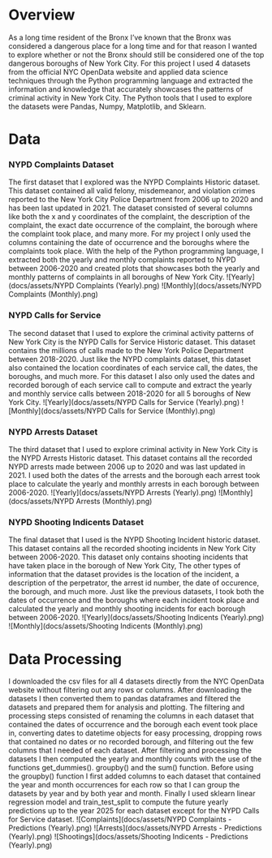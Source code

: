 # Overview
As a long time resident of the Bronx I’ve known that the Bronx was considered a dangerous place for a long time and for that reason I wanted to explore whether or not the Bronx should still be considered one of the top dangerous boroughs of New York City. For this project I used 4 datasets from the official NYC OpenData website and applied data science techniques through the Python programming language and extracted the information and knowledge that accurately showcases the patterns of criminal activity in New York City. The Python tools that I used to explore the datasets were Pandas, Numpy, Matplotlib, and Sklearn.                                       




# Data

### NYPD Complaints Dataset
The first dataset that I explored was the NYPD Complaints Historic dataset. This dataset contained all valid felony, misdemeanor, and violation crimes reported to the New York City Police Department from 2006 up to 2020 and has been last updated in 2021. The dataset consisted of several columns like both the x and y coordinates of the complaint, the description of the complaint, the exact date occurrence of the complaint, the borough where the complaint took place, and many more. For my project I only used the columns containing the date of occurrence and the boroughs where the complaints took place. With the help of the Python programming language, I extracted both the yearly and monthly complaints reported to NYPD between 2006-2020 and created plots that showcases both the yearly and monthly patterns of complaints in all boroughs of New York City.
![Yearly](docs/assets/NYPD Complaints (Yearly).png)
![Monthly](docs/assets/NYPD Complaints (Monthly).png)

### NYPD Calls for Service
The second dataset that I used to explore the criminal activity patterns of New York City is the NYPD Calls for Service Historic dataset. This dataset contains the millions of calls made to the New York Police Department between 2018-2020. Just like the NYPD complaints dataset, this dataset also contained the location coordinates of each service call, the dates, the boroughs, and much more. For this dataset I also only used the dates and recorded borough of each service call to compute and extract the yearly and monthly service calls between 2018-2020 for all 5 boroughs of New York City.
![Yearly](docs/assets/NYPD Calls for Service (Yearly).png)
![Monthly](docs/assets/NYPD Calls for Service (Monthly).png)

### NYPD Arrests Dataset
The third dataset that I used to explore criminal activity in New York City is the NYPD Arrests Historic dataset. This dataset contains all the recorded NYPD arrests made between 2006 up to 2020 and was last updated in 2021. I used both the dates of the arrests and the borough each arrest took place to calculate the yearly and monthly arrests in each borough between 2006-2020.
![Yearly](docs/assets/NYPD Arrests (Yearly).png)
![Monthly](docs/assets/NYPD Arrests (Monthly).png)

### NYPD Shooting Indicents Dataset
The final dataset that I used is the NYPD Shooting Incident historic dataset. This dataset contains all the recorded shooting incidents in New York City between 2006-2020. This dataset only contains shooting incidents that have taken place in the borough of New York City, The other types of information that the dataset provides is the location of the incident, a description of the perpetrator, the arrest id number, the date of occurence, the borough, and much more. Just like the previous datasets, I took both the dates of occurrence and the boroughs where each incident took place and calculated the yearly and monthly shooting incidents for each borough between 2006-2020.
![Yearly](docs/assets/Shooting Indicents (Yearly).png)
![Monthly](docs/assets/Shooting Indicents (Monthly).png)


# Data Processing
I downloaded the csv files for all 4 datasets directly from the NYC OpenData website without filtering out any rows or columns. After downloading the datasets I then converted them to pandas dataframes and filtered the datasets and prepared them for analysis and plotting. The filtering and processing steps consisted of renaming the columns in each dataset that contained the dates of occurrence and the borough each event took place in, converting dates to datetime objects for easy processing, dropping rows that contained no dates or no recorded borough, and filtering out the few columns that I needed of each dataset. After filtering and processing the datasets I then computed the yearly and monthly counts with the use of the functions get_dummies(). groupby() and the sum() function. Before using the groupby() function I first added columns to each dataset that contained the year and month occurrences for each row so that I can group the datasets by year and by both year and month. Finally I used sklearn linear regression model and train_test_split to compute the future yearly predictions up to the year 2025 for each dataset except for the NYPD Calls for Service dataset.
![Complaints](docs/assets/NYPD Complaints - Predictions (Yearly).png)
![Arrests](docs/assets/NYPD Arrests - Predictions (Yearly).png)
![Shootings](docs/assets/Shooting Indicents - Predictions (Yearly).png)


